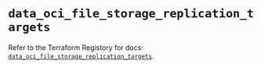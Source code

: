 # `data_oci_file_storage_replication_targets`

Refer to the Terraform Registory for docs: [`data_oci_file_storage_replication_targets`](https://registry.terraform.io/providers/oracle/oci/6.18.0/docs/data-sources/file_storage_replication_targets).
